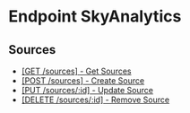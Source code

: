 # Endpoint SkyAnalytics

## Sources
- [[GET /sources] - Get Sources](sources/getAll.md)
- [[POST /sources] - Create Source](sources/create.md)
- [[PUT /sources/:id] - Update Source](sources/update.md)
- [[DELETE /sources/:id] - Remove Source](sources/remove.md)